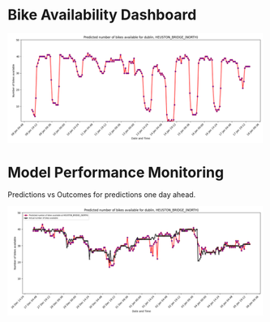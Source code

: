 # Bike Availability Dashboard

![Forecast](./bike_availability_forecast.png)

# Model Performance Monitoring

Predictions vs Outcomes for predictions one day ahead.

![Hindcast](./bike_availability_hindcast_1day.png)
